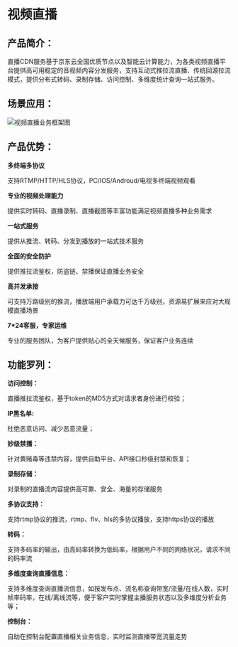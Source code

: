 # 视频直播
## 产品简介：
直播CDN服务基于京东云全国优质节点以及智能云计算能力，为各类视频直播平台提供高可用稳定的音视频内容分发服务，支持互动式推拉流直播、传统回源拉流模式，提供分布式转码、录制存储、访问控制、多维度统计查询一站式服务。

## 场景应用：
![视频直播业务框架图](https://github.com/jdcloudcom/cn/blob/cdn-new/image/CDN/%E4%BA%AC%E4%B8%9C%E4%BA%91%E7%9B%B4%E6%92%AD%E5%BA%94%E7%94%A8%E5%9C%BA%E6%99%AF_png.png)

## 产品优势：
**多终端多协议**

支持RTMP/HTTP/HLS协议，PC/IOS/Androud/电视多终端视频观看

**专业的视频处理能力**

提供实时转码、直播录制、直播截图等丰富功能满足视频直播多种业务需求

**一站式服务**

提供从推流、转码、分发到播放的一站式技术服务

**全面的安全防护**

提供推拉流鉴权，防盗链、禁播保证直播业务安全

**高并发承接**

可支持万路级别的推流，播放端用户承载力可达千万级别，资源易扩展来应对大规模直播场景

**7*24客服，专家运维**

专业的服务团队，为客户提供贴心的全天候服务，保证客户业务连续

## 功能罗列：
**访问控制：**

直播推拉流鉴权，基于token的MD5方式对请求者身份进行校验；

**IP黑名单:**

杜绝恶意访问、减少恶意流量；

**妙级禁播：**

针对黄赌毒等违禁内容，提供自助平台、API接口秒级封禁和恢复；

**录制存储：**

对录制的直播流内容提供高可靠、安全、海量的存储服务

**多协议支持：**

支持rtmp协议的推流，rtmp、flv、hls的多协议播放，支持https协议的播放

**转码：**

支持多码率的输出，由高码率转换为低码率，根据用户不同的网络状况，请求不同的码率流

**多维度查询直播信息：**

支持多维度查询直播流信息，如按发布点、流名称查询带宽/流量/在线人数，实时帧率码率，在线/离线流等，便于客户实时掌握主播服务状态以及多维度分析业务等；

**控制台：**

自助在控制台配置直播相关业务信息，实时监测直播带宽流量走势
